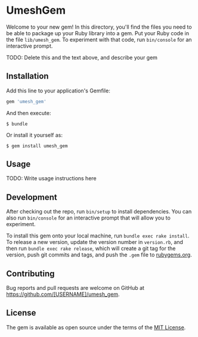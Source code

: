 # UmeshGem

Welcome to your new gem! In this directory, you'll find the files you need to be able to package up your Ruby library into a gem. Put your Ruby code in the file `lib/umesh_gem`. To experiment with that code, run `bin/console` for an interactive prompt.

TODO: Delete this and the text above, and describe your gem

## Installation

Add this line to your application's Gemfile:

```ruby
gem 'umesh_gem'
```

And then execute:

    $ bundle

Or install it yourself as:

    $ gem install umesh_gem

## Usage

TODO: Write usage instructions here

## Development

After checking out the repo, run `bin/setup` to install dependencies. You can also run `bin/console` for an interactive prompt that will allow you to experiment.

To install this gem onto your local machine, run `bundle exec rake install`. To release a new version, update the version number in `version.rb`, and then run `bundle exec rake release`, which will create a git tag for the version, push git commits and tags, and push the `.gem` file to [rubygems.org](https://rubygems.org).

## Contributing

Bug reports and pull requests are welcome on GitHub at https://github.com/[USERNAME]/umesh_gem.

## License

The gem is available as open source under the terms of the [MIT License](https://opensource.org/licenses/MIT).

